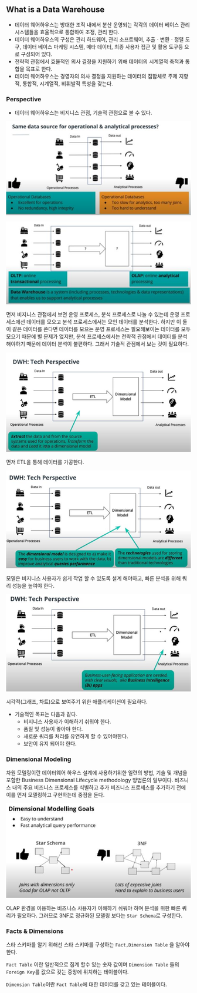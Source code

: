 ## What is a Data Warehouse
* 데이터 웨어하우스는 방대한 조직 내에서 분산 운영되는 각각의 데이터 베이스 관리 시스템들을 효율적으로 통합하여 조정, 관리 한다.
* 데이터 웨어하우스의 구성은 관리 하드웨어, 관리 소프트웨어, 추출ㆍ변환ㆍ정렬 도구, 데이터 베이스 마케팅 시스템, 메타 데이터, 최종 사용자 접근 및 활용 도구등 으로 구성되어 있다.
* 전략적 관점에서 효율적인 의사 결정을 지원하기 위해 데이터의 시계열적 축적과 통합을 목표로 한다.
* 데이터 웨어하우스는 경영자의 의사 결정을 지원하는 데이터의 집합체로 주제 지향적, 통합적, 시계열적, 비휘발적 특성을 갖는다.

### Perspective
*  데이터 웨어하우스는 비지니스 관점, 기술적 관점으로 볼 수 있다.

![](./_image/2021-01-08-18-39-48.jpg)

![](./_image/2021-01-08-18-42-10.jpg)

 먼저 비지니스 관점에서 보면 운영 프로세스, 분석 프로세스로 나눌 수 있는데 운영 프로세스에선 데이터를 모으고 분석 프로세스에서는 모인 데이터를 분석한다. 하지만 이 둘이 같은 데이터를 쓴다면 데이터를 모으는 운영 프로세스는 필요해보이는 데이터를 모두 모으기 때문에 별 문제가 없지만, 분석 프로세스에서는 전략적 관점에서 데이터를 분석해야하기 때문에 데이터 분석이 불편하다. 그래서 기술적 관점에서 보는 것이 필요하다.

![](./_image/2021-01-08-18-30-07.jpg)

먼저 ETL을 통해 데이터를 가공한다.


![](./_image/2021-01-08-18-30-30.jpg)

모델은 비지니스 사용자가 쉽게 작업 할 수 있도록 설계 해야하고, 빠른 분석을 위해 쿼리 성능을 높여야 한다.

![](./_image/2021-01-08-18-30-49.jpg)

시각적(그래프, 차트)으로 보여주기 위한 애플리케이션이 필요하다.

* 기술적인 목표는 다음과 같다.
    * 비지니스 사용자가 이해하기 쉬워야 한다.
    * 품질 및 성능이 좋아야 한다.
    * 새로운 쿼리를 처리를 유연하게 할 수 있어야한다.
    * 보안이 유지 되어야 한다.

### Dimensional Modeling
차원 모델링이란 데이터웨어 하우스 설계에 사용하기위한 일련의 방법, 기술 및 개념을 포함한 Business Dimensional Lifecycle methodology 방법론의 일부이다.
비즈니스 내의 주요 비즈니스 프로세스를 식별하고 추가 비즈니스 프로세스를 추가하기 전에 이를 먼저 모델링하고 구현하는데 중점을 둔다.

![](./_image/2021-01-14-17-29-09.jpg)

OLAP 환경을 이용하는 비즈니스 사용자가 이해하기 쉬워야 하며 분석을 위한 빠른 쿼리가 필요하다. 그러므로 3NF로 정규화된 모델링 보다는 `Star Schema`로 구성한다.

### Facts & Dimensions

스타 스키마를 알기 위해선 스타 스키마를 구성하는 `Fact,Dimension Table` 을 알아야 한다.

`Fact Table` 이란 일반적으로 집계 할수 있는 숫자 값이며 `Dimension Table` 들의 
`Foreign Key`를 값으로 갖는 중앙에 위치하는 테이블이다.

`Dimension Table`이란 `Fact Table`에 대한 데이터를 갖고 있는 테이블이다. 



















​	
